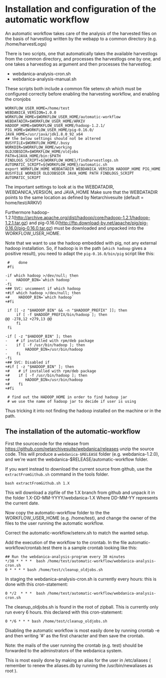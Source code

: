 # Installation and configuration of the automatic workflow

An automatic workflow takes care of the analysis of the harvested files on the basis of harvestlog written by the webapp to a common
directory (e.g. /home/harvestLogs)

There is two scripts, one that automatically takes the available harvestlogs from the common directory, and processes the harvestlogs one by one, and one takes a harvestlog as argument and then processes the harvestlog:
 * webdanica-analysis-cron.sh
 * webdanica-analysis-manual.sh

These scripts both include a common file setenv.sh which must be configured correctly before enabling the harvesting workflow, and enabling the cronjobs 
``` 
WORKFLOW_USER_HOME=/home/test
WEBDANICA_VERSION=1.0.0
WORKFLOW_HOME=$WORKFLOW_USER_HOME/automatic-workflow
WEBDATADIR=$WORKFLOW_USER_HOME/ARKIV
HADOOP_HOME=$WORKFLOW_USER_HOME/hadoop-1.2.1/
PIG_HOME=$WORKFLOW_USER_HOME/pig-0.16.0/
JAVA_HOME=/usr/java/jdk1.8.0_92_x64
## the below settings should not be altered
BUSYFILE=$WORKFLOW_HOME/.busy
WORKDIR=$WORKFLOW_HOME/working
OLDJOBSDIR=$WORKFLOW_HOME/oldjobs
PATH=$JAVA_HOME/bin:$PATH
FINDLOGS_SCRIPT=${WORKFLOW_HOME}/findharvestlogs.sh
AUTOMATIC_SCRIPT=${WORKFLOW_HOME}/automatic.sh
export WORKFLOW_HOME WEBDATADIR WEBDANICA_VERSION HADOOP_HOME PIG_HOME BUSYFILE WORKDIR OLDJOBSDIR JAVA_HOME PATH FINDLOGS_SCRIPT AUTOMATIC_SCRIPT
```

The important settings to look at is the WEBDATADIR, WEBDANICA_VERSION, and JAVA_HOME
Make sure that the WEBDATADIR points to the same location as defined by Netarchivesuite (default = home/test/ARKIV)

Furthermore hadoop-1.2.1(http://archive.apache.org/dist/hadoop/core/hadoop-1.2.1/hadoop-1.2.1.tar.gz) and pig-0.16.0(http://ftp.download-by.net/apache/pig/pig-0.16.0/pig-0.16.0.tar.gz) must be downloaded and unpacked into the WORKFLOW_USER_HOME.

Note that we want to use the hadoop embedded with pig, not any external hadoop installation. So, if hadoop is in the path (`which hadoop` gives a positive result), you need to 
adapt the `pig-0.16.0/bin/pig` script like this:
```
 #    done
 #fi
 
-if which hadoop >/dev/null; then
-    HADOOP_BIN=`which hadoop`
-fi
+## SVC: uncomment if which hadoop
+#if which hadoop >/dev/null; then
+#    HADOOP_BIN=`which hadoop`
+#fi
 
 if [[ -z "$HADOOP_BIN" && -n "$HADOOP_PREFIX" ]]; then
     if [ -f $HADOOP_PREFIX/bin/hadoop ]; then
@@ -278,12 +279,13 @@
     fi
 fi
 
-if [ -z "$HADOOP_BIN" ]; then
-    # if installed with rpm/deb package
-    if [ -f /usr/bin/hadoop ]; then
-        HADOOP_BIN=/usr/bin/hadoop
-    fi
-fi
+## SVC: Disabled if 
+#if [ -z "$HADOOP_BIN" ]; then
+#    # if installed with rpm/deb package
+#    if [ -f /usr/bin/hadoop ]; then
+#       HADOOP_BIN=/usr/bin/hadoop
+#    fi
+#fi
 
 # find out the HADOOP_HOME in order to find hadoop jar
 # we use the name of hadoop jar to decide if user is using
```
Thus tricking it into not finding the hadoop installed on the machine or in the path.

## The installation of the automatic-workflow 

First the sourcecode for the release from https://github.com/netarchivesuite/webdanica/releases
unzip the source code. This will produce a `webdanica-$RELEASE` folder (e.g. webdanica-1.2.0), and we're want the webdanica-$RELEASE/automatic-workflow folder.  

If you want instead to download the current source from github, use the `extractFromGithub.sh` command in the tools folder.
```
bash extractFromGithub.sh 1.X
```
This will download a zipfile of the 1.X branch from github and unpack it in the folder 1.X-DD-MM-YYYY/webdanica-1.X Where DD-MM-YY represents the current date.


Now copy the automatic-workflow folder to the the WORKFLOW_USER_HOME (e.g. /home/test), and change the owner of the files to the user running the automatic workflow.

Correct the automatic-workflow/setenv.sh to match the wanted setup.

Add the execution of the workflow to the crontab. In the file automatic-workflow/crontab.test there is a sample crontab looking like this:

```
## Run the webdanica-analysis-program every 30 minutes
*/30 * * * *  bash /home/test/automatic-workflow/webdanica-analysis-cron.sh
0 * * * * bash /home/test/cleanup_oldjobs.sh
```

In staging the webdanica-analysis-cron.sh is currently every hours:
this is done with this cron-statement:
```
0 */2  * * *  bash /home/test/automatic-workflow/webdanica-analysis-cron.sh
```
The cleanup_oldjobs.sh is found in the root of zipball. This is currently only run every 6 hours.
this declared with this cron-statement:
```
0 */6 * * * bash /home/test/cleanup_oldjobs.sh
```

Disabling the automatic workflow is most easily done by running crontab -e
and then writing '#' as the first character and then save the crontab.

Note: the mails of the user running the crontab (e.g. test) should be forwarded to the adminstrators of the webdanica system.

This is most easily done by making an alias for the user in /etc/aliases ( remember to renew the aliases.db by running the /usr/bin/newaliases as root ).


